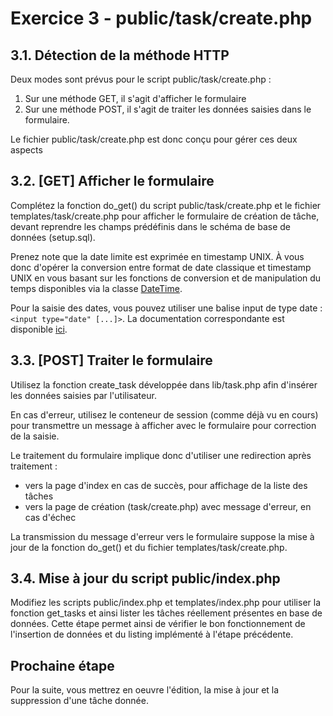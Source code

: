 # Exercice 3 - public/task/create.php

## 3.1. Détection de la méthode HTTP

Deux modes sont prévus pour le script public/task/create.php :

1. Sur une méthode GET, il s'agit d'afficher le formulaire
2. Sur une méthode POST, il s'agit de traiter les données saisies dans le formulaire.

Le fichier public/task/create.php est donc conçu pour gérer ces deux aspects

## 3.2. [GET] Afficher le formulaire

Complétez la fonction do_get() du script public/task/create.php et le fichier
templates/task/create.php pour afficher le formulaire de création de tâche,
devant reprendre les champs prédéfinis dans le schéma de base de données (setup.sql).

Prenez note que la date limite est exprimée en timestamp UNIX. À vous donc d'opérer
la conversion entre format de date classique et timestamp UNIX en vous basant sur
les fonctions de conversion et de manipulation du temps disponibles via la classe
[DateTime](https://www.php.net/manual/en/class.datetime.php).

Pour la saisie des dates, vous pouvez utiliser une balise input de type date : ```<input type="date" [...]>```.
La documentation correspondante est disponible [ici](https://developer.mozilla.org/en-US/docs/Web/HTML/Element/input/date).

## 3.3. [POST] Traiter le formulaire

Utilisez la fonction create_task développée dans lib/task.php afin d'insérer les
données saisies par l'utilisateur.

En cas d'erreur, utilisez le conteneur de session (comme déjà vu en cours) pour
transmettre un message à afficher avec le formulaire pour correction de la saisie.

Le traitement du formulaire implique donc d'utiliser une redirection après traitement :

- vers la page d'index en cas de succès, pour affichage de la liste des tâches
- vers la page de création (task/create.php) avec message d'erreur, en cas d'échec

La transmission du message d'erreur vers le formulaire suppose la mise à jour
de la fonction do_get() et du fichier templates/task/create.php.

## 3.4. Mise à jour du script public/index.php

Modifiez les scripts public/index.php et templates/index.php pour utiliser la
fonction get_tasks et ainsi lister les tâches réellement présentes en base de
données. Cette étape permet ainsi de vérifier le bon fonctionnement de l'insertion
de données et du listing implémenté à l'étape précédente.

## Prochaine étape

Pour la suite, vous mettrez en oeuvre l'édition, la mise à jour et la suppression
d'une tâche donnée.
